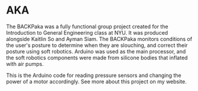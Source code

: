 # AKA

The BACKPaka was a fully functional group project created for the Introduction to General Engineering class at NYU. It was produced alongside Kaitlin So and Ayman Siam. The BACKPaka monitors conditions of the user's posture to determine when they are slouching, and correct their posture using soft robotics. Arduino was used as the main processor, and the soft robotics components were made from silicone bodies that inflated with air pumps. 


This is the Arduino code for reading pressure sensors and changing the power of a motor accordingly. See more about this project on my website. 
